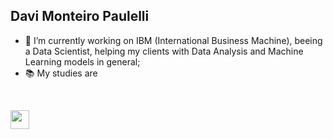 ## <b> Davi Monteiro Paulelli </b>

- 🔭 I’m currently working on IBM (International Business Machine), beeing a Data Scientist, helping my clients with Data Analysis and Machine Learning models in general;
- 📚 My studies are 

<br>
<p>
<a href="https://www.linkedin.com/in/davi-monteiro-paulelli-8813431b0/"><img src="https://s18955.pcdn.co/wp-content/uploads/2017/05/LinkedIn.png" height="30" width="30"></a>
</p>
